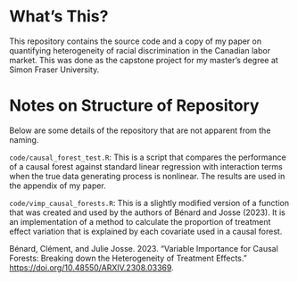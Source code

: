 # What’s This?

This repository contains the source code and a copy of my paper on
quantifying heterogeneity of racial discrimination in the Canadian labor
market. This was done as the capstone project for my master’s degree at
Simon Fraser University.

# Notes on Structure of Repository

Below are some details of the repository that are not apparent from the
naming.

`code/causal_forest_test.R`: This is a script that compares the
performance of a causal forest against standard linear regression with
interaction terms when the true data generating process is nonlinear.
The results are used in the appendix of my paper.

`code/vimp_causal_forests.R`: This is a slightly modified version of a
function that was created and used by the authors of Bénard and Josse
(2023). It is an implementation of a method to calculate the proportion
of treatment effect variation that is explained by each covariate used
in a causal forest.

Bénard, Clément, and Julie Josse. 2023. “Variable Importance for Causal
Forests: Breaking down the Heterogeneity of Treatment Effects.”
<https://doi.org/10.48550/ARXIV.2308.03369>.
